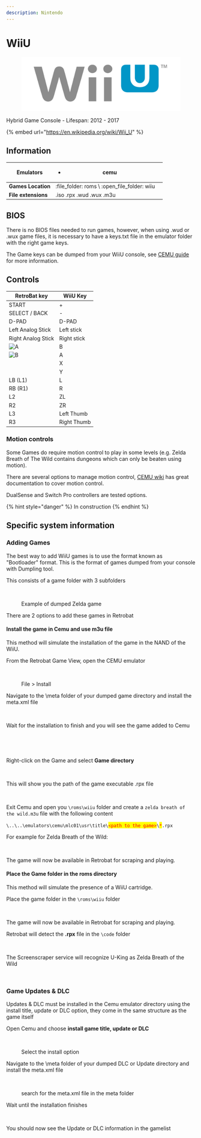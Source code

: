 ```yaml
---
description: Nintendo
---
```


# WiiU

<figure><img src="https://raw.githubusercontent.com/fabricecaruso/es-theme-carbon/5149a33eed46b2af638b06119397d4023b75131f/art/logos/wiiu.svg" alt=""><figcaption></figcaption></figure>

Hybrid Game Console - Lifespan: 2012 - 2017

{% embed url="https://en.wikipedia.org/wiki/Wii_U" %}

## Information

| **Emulators**       | <ul><li>cemu</li></ul>                          |   |
| ------------------- | ----------------------------------------------- | - |
| **Games Location**  | :file\_folder: roms \ :open\_file\_folder: wiiu |   |
| **File extensions** | .iso .rpx .wud .wux .m3u                        |   |

## BIOS

There is no BIOS files needed to run games, however, when using .wud or .wux game files, it is necessary to have a keys.txt file in the emulator folder with the right game keys.

The Game keys can be dumped from your WiiU console, see [CEMU guide](https://wiki.cemu.info/wiki/Obtaining\_Keys\_for\_Keys.txt) for more information.

## Controls

| RetroBat key                                                                              | WiiU Key    |
| ----------------------------------------------------------------------------------------- | ----------- |
| START                                                                                     | +           |
| SELECT / BACK                                                                             | -           |
| D-PAD                                                                                     | D-PAD       |
| Left Analog Stick                                                                         | Left stick  |
| Right Analog Stick                                                                        | Right stick |
| ![A](<../../../../.gitbook/assets/image (1) (2) (1).png>)                                 | B           |
| ![B](<../../../../.gitbook/assets/image (4) (1).png>)                                     | A           |
| <img src="../../../../.gitbook/assets/image (3) (1) (2).png" alt="" data-size="original"> | X           |
| <img src="../../../../.gitbook/assets/image (2) (1) (1).png" alt="" data-size="line">     | Y           |
| LB (L1)                                                                                   | L           |
| RB (R1)                                                                                   | R           |
| L2                                                                                        | ZL          |
| R2                                                                                        | ZR          |
| L3                                                                                        | Left Thumb  |
| R3                                                                                        | Right Thumb |

### Motion controls

Some Games do require motion control to play in some levels (e.g. Zelda Breath of The Wild contains dungeons which can only be beaten using motion).

There are several options to manage motion control, [CEMU wiki](https://wiki.cemu.info/wiki/Motion\_controls) has great documentation to cover motion control.

DualSense and Switch Pro controllers are tested options.

{% hint style="danger" %}
In construction
{% endhint %}

## Specific system information

### Adding Games

The best way to add WiiU games is to use the format known as "Bootloader" format. This is the format of games dumped from your console with Dumpling tool.

This consists of a game folder with 3 subfolders

<figure><img src="https://i.imgur.com/CIYaICX.png" alt=""><figcaption><p>Example of dumped Zelda game</p></figcaption></figure>

There are 2 options to add these games in Retrobat

#### Install the game in Cemu and use m3u file

This method will simulate the installation of the game in the NAND of the WiiU.

From the Retrobat Game View, open the CEMU emulator



<figure><img src="https://i.imgur.com/rdJUos9.png" alt=""><figcaption><p>File > Install</p></figcaption></figure>

Navigate to the \meta folder of your dumped game directory and install the meta.xml file

<figure><img src="https://i.imgur.com/C1KGhKQ.png" alt=""><figcaption></figcaption></figure>

Wait for the installation to finish and you will see the game added to Cemu

<figure><img src="https://i.imgur.com/rG2IJvR.png" alt=""><figcaption></figcaption></figure>

<figure><img src="https://i.imgur.com/9ygBgJP.png" alt=""><figcaption></figcaption></figure>

Right-click on the Game and select **Game directory**

<figure><img src="https://i.imgur.com/6ALGNnR.png" alt=""><figcaption></figcaption></figure>

This will show you the path of the game executable .rpx file

<figure><img src="https://i.imgur.com/EN9JEKf.png" alt=""><figcaption></figcaption></figure>

Exit Cemu and open you `\roms\wiiu` folder and create a `zelda breath of the wild.m3u` file with the following content

`\..\..\emulators\cemu\mlc01\usr\title\`<mark style="color:red;">`<path to the game>`</mark>`\`<mark style="color:red;">`*`</mark>`.rpx`

For example for Zelda Breath of the Wild:

<figure><img src="https://i.imgur.com/DjHV0Gt.png" alt=""><figcaption></figcaption></figure>

The game will now be available in Retrobat for scraping and playing.

#### Place the Game folder in the roms directory

This method will simulate the presence of a WiiU cartridge.&#x20;

Place the game folder in the `\roms\wiiu` folder

<figure><img src="https://i.imgur.com/8BsrI9F.png" alt=""><figcaption></figcaption></figure>

The game will now be available in Retrobat for scraping and playing.

Retrobat will detect the **.rpx** file in the `\code` folder

<figure><img src="https://i.imgur.com/iSQdk4o.png" alt=""><figcaption></figcaption></figure>

The Screenscraper service will recognize U-King as Zelda Breath of the Wild

<figure><img src="https://i.imgur.com/9srVWOF.png" alt=""><figcaption></figcaption></figure>

### Game Updates & DLC

Updates & DLC must be installed in the Cemu emulator directory using the install title, update or DLC option, they come in the same structure as the game itself

Open Cemu and choose **install game title, update or DLC**

<figure><img src="https://i.imgur.com/Y53KGT4.png" alt=""><figcaption><p>Select the install option</p></figcaption></figure>

Navigate to the \meta folder of your dumped DLC or Update directory and install the meta.xml file

<figure><img src="https://i.imgur.com/Y6adbtz.png" alt=""><figcaption><p>search for the meta.xml file in the meta folder</p></figcaption></figure>

Wait until the installation finishes

<figure><img src="https://i.imgur.com/8U7YvAk.png" alt=""><figcaption></figcaption></figure>

You should now see the Update or DLC information in the gamelist

<figure><img src="https://i.imgur.com/OY3g3cd.png" alt=""><figcaption></figcaption></figure>
